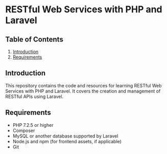 # RESTful Web Services with PHP and Laravel

## Table of Contents
1. [Introduction](#introduction)
2. [Requirements](#requirements)

## Introduction
This repository contains the code and resources for learning RESTful Web Services with PHP and Laravel. It covers the creation and management of RESTful APIs using Laravel.

## Requirements
- PHP 7.2.5 or higher
- Composer
- MySQL or another database supported by Laravel
- Node.js and npm (for frontend assets, if applicable)
- Git
